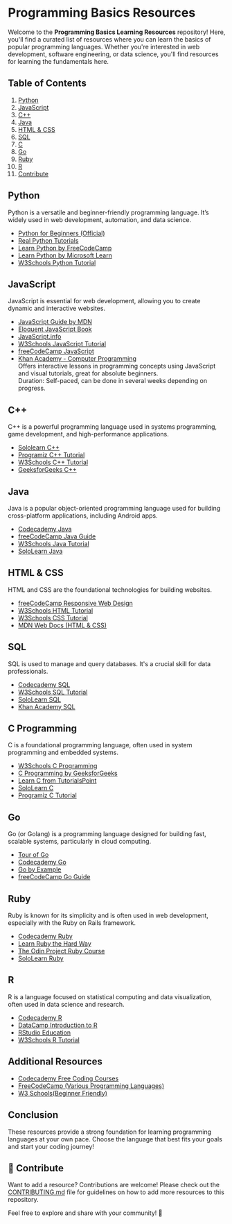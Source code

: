 # Programming Basics Resources

Welcome to the **Programming Basics Learning Resources** repository! Here, you'll find a curated list of resources where you can learn the basics of popular programming languages. Whether you're interested in web development, software engineering, or data science, you'll find resources for learning the fundamentals here.

## Table of Contents

1. [Python](#python)
2. [JavaScript](#javascript)
3. [C++](#cpp)
4. [Java](#java)
5. [HTML & CSS](#html--css)
6. [SQL](#sql)
7. [C](#c)
8. [Go](#go)
9. [Ruby](#ruby)
10. [R](#r)
11. [Contribute](#-contribute)

## Python

Python is a versatile and beginner-friendly programming language. It’s widely used in web development, automation, and data science.

- [Python for Beginners (Official)](https://www.python.org/about/gettingstarted/)
- [Real Python Tutorials](https://realpython.com/)
- [Learn Python by FreeCodeCamp](https://www.freecodecamp.org/learn/scientific-computing-with-python/)
- [Learn Python by Microsoft Learn](https://learn.microsoft.com/en-us/plans/kk44h5r34wgk33?tab=tab-created&learnerGroupId=f551848d-b49e-4a8b-b942-3e5f4da14e2d&wt.mc_id=studentamb_415074)
- [W3Schools Python Tutorial](https://www.w3schools.com/python/)

## JavaScript

JavaScript is essential for web development, allowing you to create dynamic and interactive websites.

- [JavaScript Guide by MDN](https://developer.mozilla.org/en-US/docs/Web/JavaScript/Guide)
- [Eloquent JavaScript Book](https://eloquentjavascript.net/)
- [JavaScript.info](https://javascript.info/)
- [W3Schools JavaScript Tutorial](https://www.w3schools.com/js/)
- [freeCodeCamp JavaScript](https://www.freecodecamp.org/learn)
- [Khan Academy - Computer Programming](https://www.khanacademy.org/computing/computer-programming)  
  Offers interactive lessons in programming concepts using JavaScript and visual tutorials, great for absolute beginners.  
  Duration: Self-paced, can be done in several weeks depending on progress.

## C++

C++ is a powerful programming language used in systems programming, game development, and high-performance applications.

- [Sololearn C++](https://www.sololearn.com/learning/1051)
- [Programiz C++ Tutorial](https://www.programiz.com/cpp-programming)
- [W3Schools C++ Tutorial](https://www.w3schools.com/cpp/)
- [GeeksforGeeks C++](https://www.geeksforgeeks.org/c-plus-plus/)

## Java

Java is a popular object-oriented programming language used for building cross-platform applications, including Android apps.

- [Codecademy Java](https://www.codecademy.com/learn/learn-java)
- [freeCodeCamp Java Guide](https://www.freecodecamp.org/news/learn-java-free-java-courses-for-beginners/)
- [W3Schools Java Tutorial](https://www.w3schools.com/java/)
- [SoloLearn Java](https://www.sololearn.com/learning/1068)

## HTML & CSS

HTML and CSS are the foundational technologies for building websites.

- [freeCodeCamp Responsive Web Design](https://www.freecodecamp.org/learn/responsive-web-design/)
- [W3Schools HTML Tutorial](https://www.w3schools.com/html/)
- [W3Schools CSS Tutorial](https://www.w3schools.com/css/)
- [MDN Web Docs (HTML & CSS)](https://developer.mozilla.org/en-US/docs/Learn)

## SQL

SQL is used to manage and query databases. It's a crucial skill for data professionals.

- [Codecademy SQL](https://www.codecademy.com/learn/learn-sql)
- [W3Schools SQL Tutorial](https://www.w3schools.com/sql/)
- [SoloLearn SQL](https://www.sololearn.com/learning/1060)
- [Khan Academy SQL](https://www.khanacademy.org/computing/computer-programming/sql)

## C Programming

C is a foundational programming language, often used in system programming and embedded systems.

- [W3Schools C Programming](https://www.w3schools.com/c/)
- [C Programming by GeeksforGeeks](https://www.geeksforgeeks.org/c-programming-language/)
- [Learn C from TutorialsPoint](https://www.tutorialspoint.com/cprogramming/index.htm)
- [SoloLearn C](https://www.sololearn.com/learning/1089)
- [Programiz C Tutorial](https://www.programiz.com/c-programming)

## Go

Go (or Golang) is a programming language designed for building fast, scalable systems, particularly in cloud computing.

- [Tour of Go](https://tour.golang.org/welcome/1)
- [Codecademy Go](https://www.codecademy.com/learn/learn-go)
- [Go by Example](https://gobyexample.com/)
- [freeCodeCamp Go Guide](https://www.freecodecamp.org/news/golang-golang-tutorial/)

## Ruby

Ruby is known for its simplicity and is often used in web development, especially with the Ruby on Rails framework.

- [Codecademy Ruby](https://www.codecademy.com/learn/learn-ruby)
- [Learn Ruby the Hard Way](https://learnrubythehardway.org/book/)
- [The Odin Project Ruby Course](https://www.theodinproject.com/paths/full-stack-ruby-on-rails)
- [SoloLearn Ruby](https://www.sololearn.com/learning/1084)

## R

R is a language focused on statistical computing and data visualization, often used in data science and research.

- [Codecademy R](https://www.codecademy.com/learn/learn-r)
- [DataCamp Introduction to R](https://www.datacamp.com/courses/free-introduction-to-r)
- [RStudio Education](https://education.rstudio.com/learn/beginner/)
- [W3Schools R Tutorial](https://www.w3schools.com/r/)

## Additional Resources

- [Codecademy Free Coding Courses](https://www.codecademy.com/learn/learn-how-to-code)
- [FreeCodeCamp (Various Programming Languages)](https://www.freecodecamp.org/)
- [W3 Schools(Beginner Friendly)](https://www.w3schools.com/)

## Conclusion

These resources provide a strong foundation for learning programming languages at your own pace. Choose the language that best fits your goals and start your coding journey!

## 🤝 Contribute

Want to add a resource? Contributions are welcome! Please check out the [CONTRIBUTING.md](./CONTRIBUTING.md) file for guidelines on how to add more resources to this repository.

Feel free to explore and share with your community! 🚀
